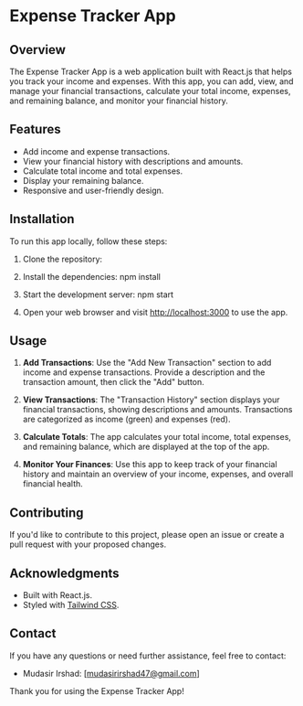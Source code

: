 # Expense Tracker App

## Overview

The Expense Tracker App is a web application built with React.js that helps you track your income and expenses. With this app, you can add, view, and manage your financial transactions, calculate your total income, expenses, and remaining balance, and monitor your financial history.

## Features

- Add income and expense transactions.
- View your financial history with descriptions and amounts.
- Calculate total income and total expenses.
- Display your remaining balance.
- Responsive and user-friendly design.

## Installation

To run this app locally, follow these steps:

1. Clone the repository:

2. Install the dependencies:
    npm install

3. Start the development server:
    npm start

4. Open your web browser and visit [http://localhost:3000](http://localhost:3000) to use the app.

## Usage

1. **Add Transactions**: Use the "Add New Transaction" section to add income and expense transactions. Provide a description and the transaction amount, then click the "Add" button.

2. **View Transactions**: The "Transaction History" section displays your financial transactions, showing descriptions and amounts. Transactions are categorized as income (green) and expenses (red).

3. **Calculate Totals**: The app calculates your total income, total expenses, and remaining balance, which are displayed at the top of the app.

4. **Monitor Your Finances**: Use this app to keep track of your financial history and maintain an overview of your income, expenses, and overall financial health.

## Contributing

If you'd like to contribute to this project, please open an issue or create a pull request with your proposed changes.

## Acknowledgments

- Built with React.js.
- Styled with [Tailwind CSS](https://tailwindcss.com/).

## Contact

If you have any questions or need further assistance, feel free to contact:

- Mudasir Irshad: [mudasirirshad47@gmail.com]

Thank you for using the Expense Tracker App!